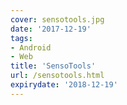 ```yaml
---
cover: sensotools.jpg
date: '2017-12-19'
tags:
- Android
- Web
title: 'SensoTools'
url: /sensotools.html
expirydate: '2018-12-19'
---
```


